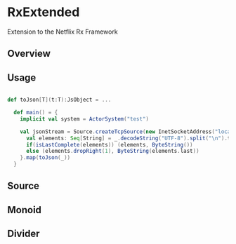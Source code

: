 # RxExtended
Extension to the Netflix Rx Framework

Overview
--------

Usage
-----

```scala

def toJson[T](t:T):JsObject = ...

  def main() = {
    implicit val system = ActorSystem("test")

    val jsonStream = Source.createTcpSource(new InetSocketAddress("localhost", 10310)).divide[String] { 
      val elements: Seq[String] = _.decodeString("UTF-8").split("\n").toSeq
      if(isLastComplete(elements)) (elements, ByteString())
      else (elements.dropRight(1), ByteString(elements.last))
    }.map(toJson(_))
  }

```

Source
------

Monoid
------

Divider
-------
